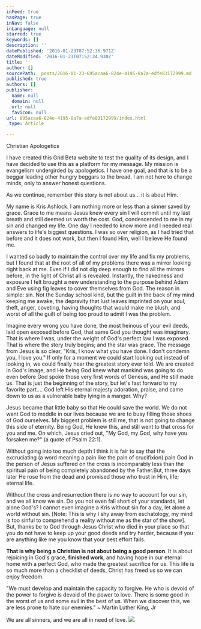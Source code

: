```yaml
---
inFeed: true
hasPage: true
inNav: false
inLanguage: null
starred: true
keywords: []
description: ''
datePublished: '2016-01-23T07:52:36.971Z'
dateModified: '2016-01-23T07:52:34.930Z'
title: ''
author: []
sourcePath: _posts/2016-01-23-695acaa6-824e-4195-8a7a-edfe83172999.md
published: true
authors: []
publisher:
  name: null
  domain: null
  url: null
  favicon: null
url: 695acaa6-824e-4195-8a7a-edfe83172999/index.html
_type: Article

---
```

Christian Apologetics

I have created this Grid Beta website to test the quality of its design, and I have decided to use this as a platform for my message. My mission is evangelism undergirded by apologetics.   I have one goal, and that is to be a beggar leading other hungry beggars to the bread. I am not here to change minds, only to answer honest questions.

As we continue, remember this story is not about us... it is about Him. 

My name is Kris Ashlock. I am nothing more or less than a sinner saved by grace. Grace to me means Jesus knew every sin I will commit until my last breath and still deemed us worth the cost. God, condescended to me in my sin and changed my life. One day I needed to know more and I needed real answers to life's biggest questions.  I was so over religion, as I had tried that before and it does not work, but then I found Him, well I believe He found me. 

I wanted so badly to maintain the control over my life and fix my problems, but I found that at the root of all of my problems there was a mirror looking right back at me. Even if I did not dig deep enough to find all the mirrors before, in the light of Christ all is revealed. Instantly, the nakedness and exposure I felt brought a new understanding to the purpose behind Adam and Eve using fig leaves to cover themselves from God. The reason in simple: sin. Not the Sunday school kind, but the guilt in the back of my mind keeping me awake, the depravity that lust leaves imprinted on your soul, theft, anger, coveting, having thoughts that would make me blush, and worst of all the guilt of being too proud to admit I was the problem. 

Imagine every wrong you have done, the most heinous of your evil deeds, laid open exposed before God,  that same God you thought was imaginary. That is where I was, under the weight of God's perfect law I was exposed. That is where the story truly begins; and the star was grace. The message from Jesus is so clear, "Kris, I know what you have done. I don't condemn you, I love you."  If only for a moment we could start looking out instead of looking in, we could finally hear the greatest story ever told. We are created in God's image, and He being God knew what mankind was going to do even before God spoke those very first words of Genesis,  and He still made us. That is just the beginning of the story, but let's fast forward to my favorite part.... God left His eternal majesty adoration, praise, and came down to us as a vulnerable baby lying in a manger. Why? 

Jesus became that little baby so that He could save the world. We do not want God to meddle in our lives because we are to busy filling those shoes of God ourselves. My biggest problem is still me, that is not going to change this side of eternity. Being God, He knew this, and still went to that cross for you and me. On which, Jesus cried out, "My God, my God, why have you forsaken me?" (a quote of Psalm 22:1).

Without going into too much depth I think it is fair to say that the excruciating (a word meaning a pain like the pain of crucifixion) pain God in the person of Jesus suffered on the cross is incomparably less than the spiritual pain of being completely abandoned by the Father.But, three days later He rose from the dead and promised those who trust in Him, life; eternal life.

Without the cross and resurrection there is no way to account for our sin, and we all know we sin. Do you not even fall short of your standards, let alone God's? I cannot even imagine a Kris without sin for a day, let alone a world without sin. \[Note: This is why I shy away from eschatology, my mind is too sinful to comprehend a reality without me as the star of the show\].  But, thanks be to God through Jesus Christ who died in your place so that you do not have to keep up your good deeds and try harder, because if you are anything like me you know that your best effort fails. 

**That is why being a Christian is not about being a good person**. It is about rejoicing in God's grace, **finished work**, and having hope in our eternal home with a perfect God, who made the greatest sacrifice for us. This life is so much more than a checklist of deeds, Christ has freed us so we can enjoy freedom.

"We must develop and maintain the capacity to forgive. He who is devoid of the power to forgive is devoid of the power to love. There is some good in the worst of us and some evil in the best of us. When we discover this, we are less prone to hate our enemies." ~ Martin Luther King, Jr

We are all sinners, and we are all in need of love. ![](https://the-grid-user-content.s3-us-west-2.amazonaws.com/3c35f782-60d1-446e-b788-3dbd0d1f3316.JPG)